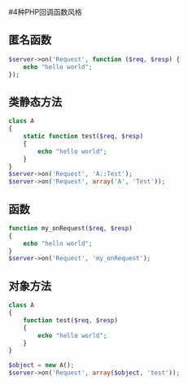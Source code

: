 #4种PHP回调函数风格

匿名函数
----
```php
$server->on('Request', function ($req, $resp) {
    echo "hello world";
});
```

类静态方法
---
```php
class A
{
    static function test($req, $resp)
    {
        echo "hello world";
    }
}
$server->on('Request', 'A::Test');
$server->on('Request', array('A', 'Test'));
```

函数
----
```php
function my_onRequest($req, $resp)
{
    echo "hello world";
}
$server->on('Request', 'my_onRequest');
```

对象方法
----
```php
class A
{
    function test($req, $resp)
    {
        echo "hello world";
    }
}

$object = new A();
$server->on('Request', array($object, 'test'));
```